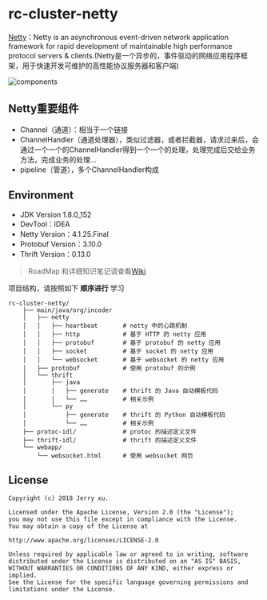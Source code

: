 # rc-cluster-netty
[Netty](https://github.com/netty/netty)：Netty is an asynchronous event-driven network application framework for rapid development of maintainable high performance protocol servers & clients.(Netty是一个异步的，事件驱动的网络应用程序框架，用于快速开发可维护的高性能协议服务器和客户端)

![components](http://netty.io/images/components.png)

## Netty重要组件
* Channel（通道）：相当于一个链接
* ChannelHandler（通道处理器），类似过滤器，或者拦截器，请求过来后，会通过一个一个的ChannelHandler得到一个一个的处理，处理完成后交给业务方法，完成业务的处理...
* pipeline（管道），多个ChannelHandler构成

## Environment
* JDK Version 1.8.0_152
* DevTool：IDEA
* Netty Version：4.1.25.Final
* Protobuf Version：3.10.0
* Thrift Version：0.13.0

> RoadMap 和详细知识笔记请查看[Wiki](https://github.com/RootCluster/rc_netty/wiki)

项目结构，请按照如下 **顺序进行** 学习

```
rc-cluster-netty/
    ├── main/java/org/incoder
    │   ├── netty
    │   │   ├── heartbeat       # netty 中的心跳机制
    │   │   ├── http            # 基于 HTTP 的 netty 应用
    │   │   ├── protobuf        # 基于 protobuf 的 netty 应用
    │   │   ├── socket          # 基于 socket 的 netty 应用
    │   │   └── websocket       # 基于 websocket 的 netty 应用
    │   ├── protobuf            # 使用 protobuf 的示例
    │   └── thrift              
    │       ├── java
    │       │   ├── generate    # thrift 的 Java 自动模板代码
    │       │   └── ……          # 相关示例
    │       └── py
    │           ├── generate    # thrift 的 Python 自动模板代码
    │           └── ……          # 相关示例
    ├── protoc-idl/             # protoc 的描述定义文件
    ├── thrift-idl/             # thrift 的描述定义文件
    └── webapp/
        └── websocket.html      # 使用 websocket 网页
```

## License
```
Copyright (c) 2018 Jerry xu.

Licensed under the Apache License, Version 2.0 (the "License");
you may not use this file except in compliance with the License.
You may obtain a copy of the License at

http://www.apache.org/licenses/LICENSE-2.0

Unless required by applicable law or agreed to in writing, software
distributed under the License is distributed on an "AS IS" BASIS,
WITHOUT WARRANTIES OR CONDITIONS OF ANY KIND, either express or implied.
See the License for the specific language governing permissions and
limitations under the License.
```